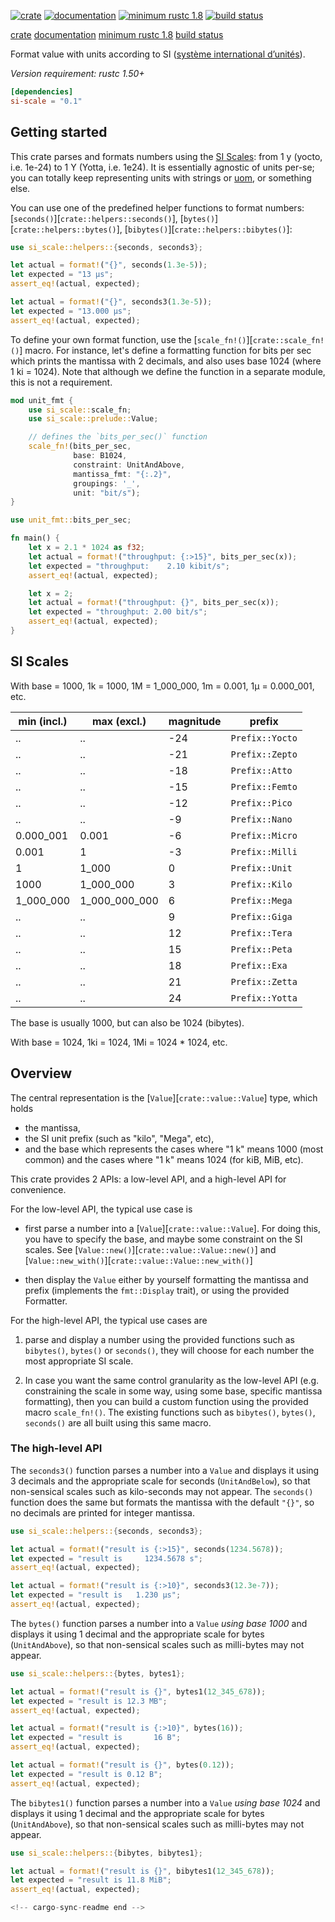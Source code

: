 [![crate](https://img.shields.io/crates/v/si-scale.svg)](https://crates.io/crates/si-scale)
[![documentation](https://docs.rs/si-scale/badge.svg)](https://docs.rs/si-scale)
[![minimum rustc 1.8](https://img.shields.io/badge/rustc-1.50+-red.svg)](https://rust-lang.github.io/rfcs/2495-min-rust-version.html)
[![build status](https://github.com/u0xy/si-scale/workflows/master/badge.svg)](https://github.com/u0xy/si-scale/actions)

<!-- cargo-sync-readme start -->


[crate](https://crates.io/crates/si-scale)
[documentation](https://docs.rs/si-scale)
[minimum rustc 1.8](https://rust-lang.github.io/rfcs/2495-min-rust-version.html)
[build status](https://github.com/u0xy/si-scale/actions)

Format value with units according to SI ([système international d’unités](https://en.wikipedia.org/wiki/International_System_of_Units)).

_Version requirement: rustc 1.50+_

```toml
[dependencies]
si-scale = "0.1"
```


## Getting started

This crate parses and formats numbers using the [SI Scales](https://en.wikipedia.org/wiki/International_System_of_Units):
from 1 y (yocto, i.e. 1e-24) to 1 Y (Yotta, i.e. 1e24). It is essentially
agnostic of units per-se; you can totally keep representing units with
strings or [uom](https://crates.io/crates/uom), or something else.

You can use one of the predefined helper functions to format numbers:
[`seconds()`][`crate::helpers::seconds()`],
[`bytes()`][`crate::helpers::bytes()`],
[`bibytes()`][`crate::helpers::bibytes()`]:

```rust
use si_scale::helpers::{seconds, seconds3};

let actual = format!("{}", seconds(1.3e-5));
let expected = "13 µs";
assert_eq!(actual, expected);

let actual = format!("{}", seconds3(1.3e-5));
let expected = "13.000 µs";
assert_eq!(actual, expected);
```

To define your own format function, use the
[`scale_fn!()`][`crate::scale_fn!()`] macro. For instance, let's define a
formatting function for bits per sec which prints the mantissa with 2
decimals, and also uses base 1024 (where 1 ki = 1024). Note that although
we define the function in a separate module, this is not a requirement.

```rust
mod unit_fmt {
    use si_scale::scale_fn;
    use si_scale::prelude::Value;

    // defines the `bits_per_sec()` function
    scale_fn!(bits_per_sec,
              base: B1024,
              constraint: UnitAndAbove,
              mantissa_fmt: "{:.2}",
              groupings: '_',
              unit: "bit/s");
}

use unit_fmt::bits_per_sec;

fn main() {
    let x = 2.1 * 1024 as f32;
    let actual = format!("throughput: {:>15}", bits_per_sec(x));
    let expected = "throughput:    2.10 kibit/s";
    assert_eq!(actual, expected);

    let x = 2;
    let actual = format!("throughput: {}", bits_per_sec(x));
    let expected = "throughput: 2.00 bit/s";
    assert_eq!(actual, expected);
}

```


## SI Scales

With base = 1000, 1k = 1000, 1M = 1\_000\_000, 1m = 0.001, 1µ = 0.000\_001,
etc.

| min (incl.) | max (excl.)      | magnitude | prefix          |
| ---         | ---              | ---       | ----            |
| ..          | ..               | -24       | `Prefix::Yocto` |
| ..          | ..               | -21       | `Prefix::Zepto` |
| ..          | ..               | -18       | `Prefix::Atto`  |
| ..          | ..               | -15       | `Prefix::Femto` |
| ..          | ..               | -12       | `Prefix::Pico`  |
| ..          | ..               | -9        | `Prefix::Nano`  |
| 0.000\_001  | 0.001            | -6        | `Prefix::Micro` |
| 0.001       | 1                | -3        | `Prefix::Milli` |
| 1           | 1_000            | 0         | `Prefix::Unit`  |
| 1000        | 1\_000\_000      | 3         | `Prefix::Kilo`  |
| 1\_000\_000 | 1\_000\_000\_000 | 6         | `Prefix::Mega`  |
| ..          | ..               | 9         | `Prefix::Giga`  |
| ..          | ..               | 12        | `Prefix::Tera`  |
| ..          | ..               | 15        | `Prefix::Peta`  |
| ..          | ..               | 18        | `Prefix::Exa`   |
| ..          | ..               | 21        | `Prefix::Zetta` |
| ..          | ..               | 24        | `Prefix::Yotta` |


The base is usually 1000, but can also be 1024 (bibytes).

With base = 1024, 1ki = 1024, 1Mi = 1024 * 1024, etc.

## Overview

The central representation is the [`Value`][`crate::value::Value`] type,
which holds

- the mantissa,
- the SI unit prefix (such as "kilo", "Mega", etc),
- and the base which represents the cases where "1 k" means 1000 (most
common) and the cases where "1 k" means 1024 (for kiB, MiB, etc).

This crate provides 2 APIs: a low-level API, and a high-level API for
convenience.

For the low-level API, the typical use case is

- first parse a number into a [`Value`][`crate::value::Value`]. For doing
this, you have to specify the base, and maybe some constraint on the SI
scales. See [`Value::new()`][`crate::value::Value::new()`] and
[`Value::new_with()`][`crate::value::Value::new_with()`]

- then display the `Value` either by yourself formatting the mantissa
  and prefix (implements the `fmt::Display` trait), or using the provided
  Formatter.

For the high-level API, the typical use cases are

1. parse and display a number using the provided functions such as
   `bibytes()`, `bytes()` or `seconds()`, they will choose for each number
   the most appropriate SI scale.

2. In case you want the same control granularity as the low-level API
   (e.g. constraining the scale in some way, using some base, specific
   mantissa formatting), then you can build a custom function using the
   provided macro `scale_fn!()`. The existing functions such as
   `bibytes()`, `bytes()`, `seconds()` are all built using this same
   macro.


### The high-level API

The `seconds3()` function parses a number into a `Value` and displays it
using 3 decimals and the appropriate scale for seconds (`UnitAndBelow`),
so that non-sensical scales such as kilo-seconds may not appear. The
`seconds()` function does the same but formats the mantissa with the
default `"{}"`, so no decimals are printed for integer mantissa.

```rust
use si_scale::helpers::{seconds, seconds3};

let actual = format!("result is {:>15}", seconds(1234.5678));
let expected = "result is     1234.5678 s";
assert_eq!(actual, expected);

let actual = format!("result is {:>10}", seconds3(12.3e-7));
let expected = "result is   1.230 µs";
assert_eq!(actual, expected);
```

The `bytes()` function parses a number into a `Value` *using base 1000*
and displays it using 1 decimal and the appropriate scale for bytes
(`UnitAndAbove`), so that non-sensical scales such as milli-bytes may not
appear.

```rust
use si_scale::helpers::{bytes, bytes1};

let actual = format!("result is {}", bytes1(12_345_678));
let expected = "result is 12.3 MB";
assert_eq!(actual, expected);

let actual = format!("result is {:>10}", bytes(16));
let expected = "result is       16 B";
assert_eq!(actual, expected);

let actual = format!("result is {}", bytes(0.12));
let expected = "result is 0.12 B";
assert_eq!(actual, expected);
```

The `bibytes1()` function parses a number into a `Value` *using base 1024*
and displays it using 1 decimal and the appropriate scale for bytes
(`UnitAndAbove`), so that non-sensical scales such as milli-bytes may not
appear.

```rust
use si_scale::helpers::{bibytes, bibytes1};

let actual = format!("result is {}", bibytes1(12_345_678));
let expected = "result is 11.8 MiB";
assert_eq!(actual, expected);

<!-- cargo-sync-readme end -->
